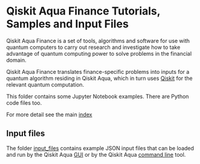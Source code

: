 # Qiskit Aqua Finance Tutorials, Samples and Input Files

Qiskit Aqua Finance is a set of tools, algorithms and software for use with quantum computers to 
carry out research and investigate how to take advantage of quantum computing power to solve problems 
in the financial domain. 

Qiskit Aqua Finance translates finance-specific problems into inputs
for a quantum algorithm residing in Qiskit Aqua, which in turn uses [Qiskit](https://www.qiskit.org/) for the relevant
quantum computation. 

This folder contains some Jupyter Notebook examples. There are Python code files too.

For more detail see the main [index](../aqua/index.ipynb#optimization)

## Input files

The folder [input_files](input_files) contains example JSON input files that can be loaded 
and run by the Qiskit Aqua [GUI](https://github.com/Qiskit/aqua/README.md#gui) or by the Qiskit Aqua
[command line](https://github.com/Qiskit/aqua/README.md#command-line) tool.
